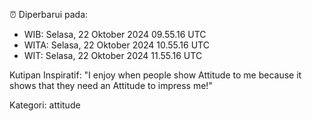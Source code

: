 ⏰ Diperbarui pada:
- WIB: Selasa, 22 Oktober 2024 09.55.16 UTC
- WITA: Selasa, 22 Oktober 2024 10.55.16 UTC
- WIT: Selasa, 22 Oktober 2024 11.55.16 UTC

Kutipan Inspiratif:
"I enjoy when people show Attitude to me because it shows that they need an Attitude to impress me!"


Kategori: attitude

